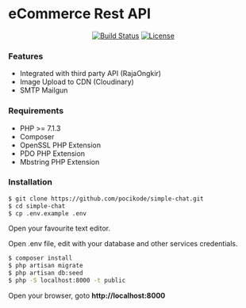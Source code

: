 
# eCommerce Rest API 

<p align="center">
<a href="https://api-simple-chat.herokuapp.com"><img src="https://travis-ci.org/joemccann/dillinger.svg?branch=master" alt="Build Status"></a>
<a href="https://api-simple-chat.herokuapp.com"><img src="https://poser.pugx.org/laravel/framework/license.svg" alt="License"></a>
</p>

### Features
- Integrated with third party API (RajaOngkir)
- Image Upload to CDN (Cloudinary)
- SMTP Mailgun

### Requirements
-   PHP >= 7.1.3
-   Composer
-   OpenSSL PHP Extension
-   PDO PHP Extension
-   Mbstring PHP Extension

### Installation 
```sh
$ git clone https://github.com/pocikode/simple-chat.git
$ cd simple-chat
$ cp .env.example .env
```

Open your favourite text editor.

Open .env file, edit with your database and other services credentials.

```sh
$ composer install
$ php artisan migrate
$ php artisan db:seed
$ php -S localhost:8000 -t public
```

Open your browser, goto **http://localhost:8000**
